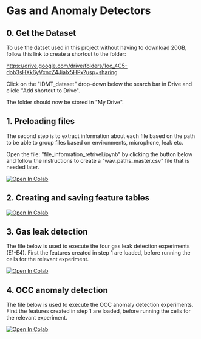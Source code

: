 # Gas and Anomaly Detectors

## 0. Get the Dataset
To use the datset used in this project without having to download 20GB, follow this link to create a shortcut to the folder: 

https://drive.google.com/drive/folders/1oc_4C5-dob3sHXk6yVxnxZ4JiaIx5HPx?usp=sharing

Click on the "IDMT_dataset" drop-down below the search bar in Drive and click: "Add shortcut to Drive". 

The folder should now be stored  in "My Drive". 


## 1. Preloading files
The second step is to extract information about each file based on the path to be able to group files based on environments, microphone, leak etc. 

Open the file: "file_information_retrivel.ipynb" by clicking the button below and follow the instructions to create a "wav_paths_master.csv" file that is needed later. 

[![Open In Colab](https://colab.research.google.com/assets/colab-badge.svg)](https://colab.research.google.com/drive/1QJLe1TaPOdXvV55k4yboLGHj8_DijRRQ)

## 2. Creating and saving feature tables


[![Open In Colab](https://colab.research.google.com/assets/colab-badge.svg)](https://colab.research.google.com/drive/17L4cbh0ChBKd1AcEx8-NyNAnQzezaSVC#scrollTo=DRqeCOvk6gOD)


## 3. Gas leak detection
The file below is used to execute the four gas leak detection experiments (E1-E4). 
First the features created in step 1 are loaded, before running the cells for the relevant experiment.

[![Open In Colab](https://colab.research.google.com/assets/colab-badge.svg)](https://colab.research.google.com/drive/1dOWtMDvH176oK6659c7aSGjpkiH1JCWZ#scrollTo=1MDNp_w6jHd1)


## 4. OCC anomaly detection
The file below is used to execute the OCC anomaly detection experiments. 
First the features created in step 1 are loaded, before running the cells for the relevant experiment.

[![Open In Colab](https://colab.research.google.com/assets/colab-badge.svg)](https://colab.research.google.com/drive/1u79AP-jrv9ObgXY604Aae-O7rS0nRKvd#scrollTo=hC7Y0q9qwsEc)

